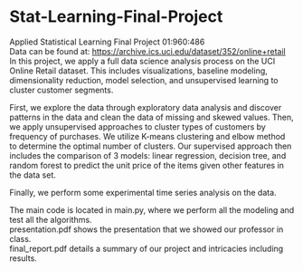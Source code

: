 # Stat-Learning-Final-Project
Applied Statistical Learning Final Project 01:960:486 <br> 
Data can be found at: https://archive.ics.uci.edu/dataset/352/online+retail
In this project, we apply a full data science analysis process on the UCI Online Retail dataset. This includes visualizations, baseline modeling, dimensionality reduction, model selection, and unsupervised learning to cluster customer segments. <br>

First, we explore the data through exploratory data analysis and discover patterns in the data and clean the data of missing and skewed values. Then, we apply unsupervised approaches to cluster types of customers by frequency of purchases. We utilize K-means clustering and elbow method to determine the optimal number of clusters. Our supervised approach then includes the comparison of 3 models: linear regression, decision tree, and random forest to predict the unit price of the items given other features in the data set. <br>

Finally, we perform some experimental time series analysis on the data. <br>

The main code is located in main.py, where we perform all the modeling and test all the algorithms. <br>
presentation.pdf shows the presentation that we showed our professor in class. <br>
final_report.pdf details a summary of our project and intricacies including results. 
